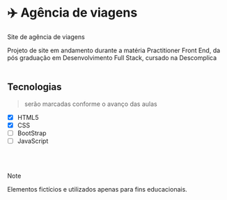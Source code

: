 # :airplane: Agência de viagens

  Site de agência de viagens

  Projeto de site em andamento durante a matéria Practitioner Front End, da pós graduação em Desenvolvimento Full Stack, cursado na Descomplica
  <br>
  <br>

## Tecnologias
> serão marcadas conforme o avanço das aulas

- [X] HTML5
- [X] CSS
- [ ] BootStrap
- [ ] JavaScript

<br>
<br>

> [!NOTE]
> Elementos fictícios e utilizados apenas para fins educacionais.




